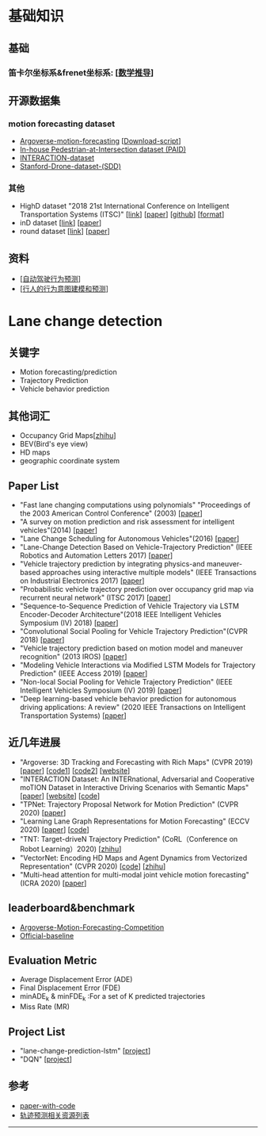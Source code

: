 # 基础知识
## 基础
### 笛卡尔坐标系&frenet坐标系: [[数学推导](https://www.jianshu.com/p/630c19f2bb9a)]

## 开源数据集
### motion forecasting dataset
- [Argoverse-motion-forecasting](https://www.argoverse.org/index.html) [[Download-script](https://github.com/uber-research/LaneGCN)]
- [In-house Pedestrian-at-Intersection dataset (PAID)]()
- [INTERACTION-dataset](https://github.com/interaction-dataset/interaction-dataset)
- [Stanford-Drone-dataset-(SDD)](https://cvgl.stanford.edu/projects/uav_data/)

### 其他
- HighD dataset "2018 21st International Conference on Intelligent Transportation Systems (ITSC)" [[link](https://www.highd-dataset.com/)] [[paper](https://ieeexplore.ieee.org/abstract/document/8569552)] [[github](https://github.com/RobertKrajewski/highD-dataset)] [[format](https://www.highd-dataset.com/format)]
- inD dataset [[link](https://www.ind-dataset.com/)] [[paper](https://arxiv.org/abs/1911.07602)]
- round dataset [[link](https://www.round-dataset.com/)] [[paper]()]


## 资料
- [[自动驾驶行为预测](https://zhuanlan.zhihu.com/p/158951141)]
- [[行人的行为意图建模和预测](https://zhuanlan.zhihu.com/p/86184886)]


# Lane change detection
## 关键字
- Motion forecasting/prediction
- Trajectory Prediction
- Vehicle behavior prediction
## 其他词汇
- Occupancy Grid Maps[[zhihu](https://zhuanlan.zhihu.com/p/21738718)]
- BEV(Bird's eye view)
- HD maps
- geographic coordinate system
## Paper List
- "Fast lane changing computations using polynomials" "Proceedings of the 2003 American Control Conference" (2003) [[paper](https://ieeexplore.ieee.org/abstract/document/1238912)]
- "A survey on motion prediction and risk assessment for intelligent vehicles"(2014) [[paper](https://hal.inria.fr/hal-01053736/document)]
- "Lane Change Scheduling for Autonomous Vehicles"(2016) [[paper](https://www.sciencedirect.com/science/article/pii/S2405896316302063)]
- "Lane-Change Detection Based on Vehicle-Trajectory Prediction" (IEEE Robotics and Automation Letters 2017) [[paper](https://ieeexplore.ieee.org/abstract/document/7835731)]
- "Vehicle trajectory prediction by integrating physics-and maneuver-based approaches using interactive multiple models" (IEEE Transactions on Industrial Electronics 2017) [[paper](https://ieeexplore.ieee.org/abstract/document/8186191)]
- "Probabilistic vehicle trajectory prediction over occupancy grid map via recurrent neural network" (ITSC 2017) [[paper](https://ieeexplore.ieee.org/abstract/document/8317943)]
- "Sequence-to-Sequence Prediction of Vehicle Trajectory via LSTM Encoder-Decoder Architecture"(2018 IEEE Intelligent Vehicles Symposium (IV) 2018) [[paper](https://ieeexplore.ieee.org/abstract/document/8500658)]
- "Convolutional Social Pooling for Vehicle Trajectory Prediction"(CVPR 2018) [[paper](https://openaccess.thecvf.com/content_cvpr_2018_workshops/papers/w29/Deo_Convolutional_Social_Pooling_CVPR_2018_paper.pdf)]
- "Vehicle trajectory prediction based on motion model and maneuver recognition" (2013 IROS) [[paper](https://ieeexplore.ieee.org/abstract/document/6696982)]
- "Modeling Vehicle Interactions via Modified LSTM Models for Trajectory Prediction" (IEEE Access 2019) [[paper](https://ieeexplore.ieee.org/abstract/document/8672889)]
- "Non-local Social Pooling for Vehicle Trajectory Prediction" (IEEE Intelligent Vehicles Symposium (IV) 2019) [[paper](https://ieeexplore.ieee.org/abstract/document/8813829)]
- "Deep learning-based vehicle behavior prediction for autonomous driving applications: A review" (2020 IEEE Transactions on Intelligent Transportation Systems) [[paper](https://ieeexplore.ieee.org/abstract/document/9158529)]

## 近几年进展
- "Argoverse: 3D Tracking and Forecasting with Rich Maps" (CVPR 2019) [[paper](https://openaccess.thecvf.com/content_CVPR_2019/html/Chang_Argoverse_3D_Tracking_and_Forecasting_With_Rich_Maps_CVPR_2019_paper.html)] [[code1](https://github.com/argoai/argoverse-api)] [[code2](https://github.com/alliecc/argoverse_baselinetracker)] [[website](https://www.argoverse.org/index.html)]
- "INTERACTION Dataset: An INTERnational, Adversarial and Cooperative moTION Dataset in Interactive Driving Scenarios with Semantic Maps" [[paper](https://arxiv.org/abs/1910.03088)] [[website](http://interaction-dataset.com/)] [[code](https://github.com/interaction-dataset/interaction-dataset)]
- "TPNet: Trajectory Proposal Network for Motion Prediction" (CVPR 2020) [[paper](https://decisionforce.github.io/TPNet/)]
- "Learning Lane Graph Representations for Motion Forecasting" (ECCV 2020) [[paper](https://www.ecva.net/papers/eccv_2020/papers_ECCV/papers/123470528.pdf)] [[code](https://github.com/uber-research/LaneGCN)]
- "TNT: Target-driveN Trajectory Prediction" (CoRL（Conference on Robot Learning）2020) [[zhihu](https://zhuanlan.zhihu.com/p/267946225)]
- "VectorNet: Encoding HD Maps and Agent Dynamics from Vectorized Representation" (CVPR 2020) [[code](https://github.com/DQSSSSS/VectorNet)] [[zhihu](https://zhuanlan.zhihu.com/p/141665706)]
- "Multi-head attention for multi-modal joint vehicle motion forecasting" (ICRA 2020) [[paper](https://arxiv.org/abs/1910.03650)]

## leaderboard&benchmark
- [Argoverse-Motion-Forecasting-Competition](https://eval.ai/web/challenges/challenge-page/454/leaderboard/1279#leaderboardrank-10)
- [Official-baseline](https://github.com/alliecc/argoverse_baselinetracker)
## Evaluation Metric
- Average Displacement Error (ADE)
- Final Displacement Error (FDE)
- minADE<sub>k</sub> & minFDE<sub>k</sub> :For a set of K predicted trajectories
- Miss Rate (MR)

## Project List
- "lane-change-prediction-lstm" [[project](https://github.com/chitianhao/lane-change-prediction-lstm)]
- "DQN" [[project](https://github.com/MaxPRon/DQN_lane_change)]


## 参考
- [paper-with-code](https://paperswithcode.com/task/trajectory-prediction/latest)
- [轨迹预测相关资源列表](https://bbs.cvmart.net/articles/642)

****